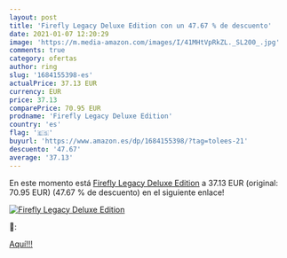 ```yaml
---
layout: post
title: 'Firefly Legacy Deluxe Edition con un 47.67 % de descuento'
date: 2021-01-07 12:20:29
image: 'https://m.media-amazon.com/images/I/41MHtVpRkZL._SL200_.jpg'
comments: true
category: ofertas
author: ring
slug: '1684155398-es'
actualPrice: 37.13 EUR
currency: EUR
price: 37.13
comparePrice: 70.95 EUR
prodname: 'Firefly Legacy Deluxe Edition'
country: 'es'
flag: '🇪🇸'
buyurl: 'https://www.amazon.es/dp/1684155398/?tag=tolees-21'
descuento: '47.67'
average: '37.13'
---
```


En este momento está [Firefly Legacy Deluxe Edition](https://www.amazon.es/dp/1684155398/?tag=tolees-21) a 37.13 EUR (original: 70.95 EUR) (47.67 %  de descuento) en el siguiente enlace!

[![Firefly Legacy Deluxe Edition](https://m.media-amazon.com/images/I/41MHtVpRkZL._SL200_.jpg)](https://www.amazon.es/dp/1684155398/?tag=tolees-21)

🔎:


[Aquí!!!](https://www.amazon.es/dp/1684155398/?tag=tolees-21)
